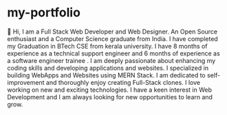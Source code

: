 # my-portfolio
👋 Hi, I am a Full Stack Web Developer and Web Designer. 
 An Open Source enthusiast and a Computer Science graduate from India.
 I have completed my Graduation in BTech CSE from kerala university.
 I have 8 months of experience as a technical support engineer and 6 months of
 experience as a software engineer trainee .
 I am deeply passionate about enhancing my coding skills and developing applications and websites. 
 I specialized in building WebApps and Websites using MERN Stack. 
 I am dedicated to self-improvement and thoroughly enjoy creating Full-Stack clones.
 I love working on new and exciting technologies. 
 I have a keen interest in Web Development and 
 I am always looking for new opportunities to learn and grow.